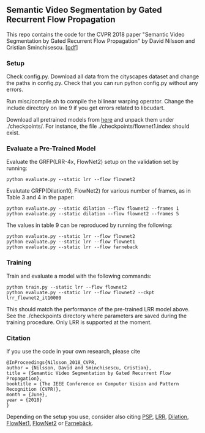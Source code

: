 ## Semantic Video Segmentation by Gated Recurrent Flow Propagation
This repo contains the code for the CVPR 2018 paper "Semantic Video Segmentation by Gated Recurrent Flow Propagation" by David Nilsson and Cristian Sminchisescu. [[pdf]](http://openaccess.thecvf.com/content_cvpr_2018/papers/Nilsson_Semantic_Video_Segmentation_CVPR_2018_paper.pdf)

### Setup

Check config.py. Download all data from the cityscapes dataset and change the paths in config.py. Check that you can run python config.py without any errors.

Run misc/compile.sh to compile the bilinear warping operator. Change the include directory on line 9 if you get errors related to libcudart.

Download all pretrained models from [here](https://drive.google.com/open?id=1eGy7JcX1ptzxwQ6thEd2R_ix4VehLRQL) and unpack them under ./checkpoints/. For instance, the file ./checkpoints/flownet1.index should exist.

### Evaluate a Pre-Trained Model

Evaluate the GRFP(LRR-4x, FlowNet2) setup on the validation set by running:
```
python evaluate.py --static lrr --flow flownet2
```

Evalutate GRFP(Dilation10, FlowNet2) for various number of frames, as in Table 3 and 4 in the paper:
```
python evaluate.py --static dilation --flow flownet2 --frames 1
python evaluate.py --static dilation --flow flownet2 --frames 5
```

The values in table 9 can be reproduced by running the following:
```
python evaluate.py --static lrr --flow flownet2
python evaluate.py --static lrr --flow flownet1
python evaluate.py --static lrr --flow farneback
```

### Training

Train and evaluate a model with the following commands:
```
python train.py --static lrr --flow flownet2
python evaluate.py --static lrr --flow flownet2 --ckpt lrr_flownet2_it10000
```
This should match the performance of the pre-trained LRR model above. See the ./checkpoints directory where parameters are saved during the training procedure. Only LRR is supported at the moment.

### Citation
If you use the code in your own research, please cite
```
@InProceedings{Nilsson_2018_CVPR,
author = {Nilsson, David and Sminchisescu, Cristian},
title = {Semantic Video Segmentation by Gated Recurrent Flow Propagation},
booktitle = {The IEEE Conference on Computer Vision and Pattern Recognition (CVPR)},
month = {June},
year = {2018}
}
```

Depending on the setup you use, consider also citing [PSP](https://github.com/hszhao/PSPNet), [LRR](https://github.com/golnazghiasi/LRR), [Dilation](https://github.com/fyu/dilation), [FlowNet1](https://lmb.informatik.uni-freiburg.de/Publications/2015/DFIB15/), [FlowNet2](https://github.com/lmb-freiburg/flownet2) or [Farnebäck](https://link.springer.com/chapter/10.1007/3-540-45103-X_50).